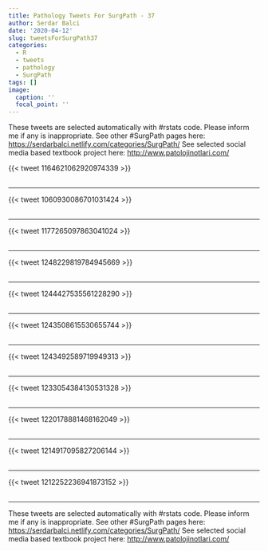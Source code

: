 ```yaml
---
title: Pathology Tweets For SurgPath - 37
author: Serdar Balci
date: '2020-04-12'
slug: tweetsForSurgPath37
categories:
  - R
  - tweets
  - pathology
  - SurgPath
tags: []
image:
  caption: ''
  focal_point: ''
---
```



These tweets are selected automatically with #rstats code. Please inform me if any is inappropriate.
See other #SurgPath pages here: https://serdarbalci.netlify.com/categories/SurgPath/ 
See selected social media based textbook project here: http://www.patolojinotlari.com/

{{< tweet 1164621062920974339 >}}
<br>
<br>
<hr>
{{< tweet 1060930086701031424 >}}
<br>
<br>
<hr>
{{< tweet 1177265097863041024 >}}
<br>
<br>
<hr>
{{< tweet 1248229819784945669 >}}
<br>
<br>
<hr>
{{< tweet 1244427535561228290 >}}
<br>
<br>
<hr>
{{< tweet 1243508615530655744 >}}
<br>
<br>
<hr>
{{< tweet 1243492589719949313 >}}
<br>
<br>
<hr>
{{< tweet 1233054384130531328 >}}
<br>
<br>
<hr>
{{< tweet 1220178881468162049 >}}
<br>
<br>
<hr>
{{< tweet 1214917095827206144 >}}
<br>
<br>
<hr>
{{< tweet 1212252236941873152 >}}
<br>
<br>
<hr>


These tweets are selected automatically with #rstats code. Please inform me if any is inappropriate.
See other #SurgPath pages here: https://serdarbalci.netlify.com/categories/SurgPath/ 
See selected social media based textbook project here: http://www.patolojinotlari.com/

